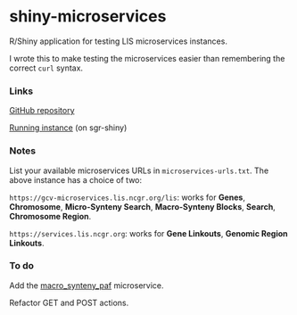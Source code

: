 # shiny-microservices

R/Shiny application for testing LIS microservices instances.

I wrote this to make testing the microservices easier than remembering the correct `curl` syntax.

### Links

[GitHub repository](https://github.com/legumeinfo/shiny-microservices)

[Running instance](http://dev.lis.ncgr.org:50080/shiny/shiny-microservices/) (on sgr-shiny)

### Notes

List your available microservices URLs in `microservices-urls.txt`. The above instance has a choice of two:

`https://gcv-microservices.lis.ncgr.org/lis`: works for **Genes**, **Chromosome**, **Micro-Synteny Search**, **Macro-Synteny Blocks**, **Search**, **Chromosome Region**.

`https://services.lis.ncgr.org`: works for **Gene Linkouts**, **Genomic Region Linkouts**.

### To do

Add the [macro_synteny_paf](macro-synteny-paf.md) microservice.

Refactor GET and POST actions.
